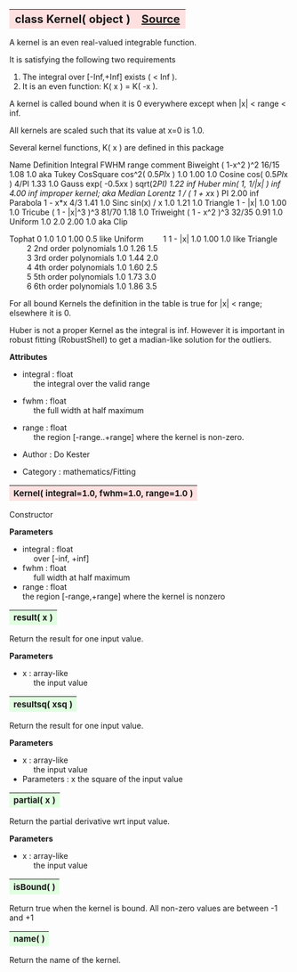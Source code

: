 ---
---
<br><br>

<a name="Kernel"></a>
<table><thead style="background-color:#FFE0E0; width:100%; font-size:20px"><tr><th style="text-align:left">
<strong>class Kernel(</strong> object )</th><th style="text-align:right"><a href=https://github.com/dokester/BayesicFitting/blob/master/BayesicFitting/source/kernels/Kernel.py target=_blank>Source</a></th></tr></thead></table>
<p>

A kernel is an even real-valued integrable function.

It is satisfying the following two requirements

1. The integral over [-Inf,+Inf] exists ( < Inf ).
2. It is an even function: K( x ) = K( -x ).

A kernel is called bound when it is 0 everywhere
except when |x| < range < inf.

All kernels are scaled such that its value at x=0 is 1.0.


Several kernel functions, K( x ) are defined in this package

Name        Definition          Integral    FWHM    range   comment
Biweight    ( 1-x^2 )^2            16/15    1.08      1.0   aka Tukey
CosSquare   cos^2( 0.5*PI*x )        1.0    1.00      1.0
Cosine      cos( 0.5*PI*x )         4/PI    1.33      1.0
Gauss       exp( -0.5*x*x )   sqrt(2*PI)    1.22      inf
Huber       min( 1, 1/|x| )          inf    4.00      inf   improper kernel; aka Median
Lorentz     1 / ( 1 + x*x )           PI    2.00      inf
Parabola    1 - x*x                  4/3    1.41      1.0
Sinc        sin(x) / x               1.0    1.21      1.0
Triangle    1 - |x|                  1.0    1.00      1.0
Tricube     ( 1 - |x|^3 )^3        81/70    1.18      1.0
Triweight   ( 1 - x^2 )^3          32/35    0.91      1.0
Uniform     1.0                      2.0    2.00      1.0   aka Clip

Tophat 0    1.0                      1.0    1.00      0.5   like Uniform
&nbsp;&nbsp;&nbsp;&nbsp;&nbsp;&nbsp;&nbsp; 1    1 - |x|                  1.0    1.00      1.0   like Triangle<br>
&nbsp;&nbsp;&nbsp;&nbsp;&nbsp;&nbsp;&nbsp; 2    2nd order polynomials    1.0    1.26      1.5<br>
&nbsp;&nbsp;&nbsp;&nbsp;&nbsp;&nbsp;&nbsp; 3    3rd order polynomials    1.0    1.44      2.0<br>
&nbsp;&nbsp;&nbsp;&nbsp;&nbsp;&nbsp;&nbsp; 4    4th order polynomials    1.0    1.60      2.5<br>
&nbsp;&nbsp;&nbsp;&nbsp;&nbsp;&nbsp;&nbsp; 5    5th order polynomials    1.0    1.73      3.0<br>
&nbsp;&nbsp;&nbsp;&nbsp;&nbsp;&nbsp;&nbsp; 6    6th order polynomials    1.0    1.86      3.5<br>

For all bound Kernels the definition in the table is true for |x| < range;
elsewhere it is 0.

Huber is not a proper Kernel as the integral is inf. However it is important
in robust fitting (RobustShell) to get a madian-like solution for the outliers.

<b>Attributes</b>

* integral  :  float<br>
&nbsp;&nbsp;&nbsp;&nbsp; the integral over the valid range<br>
* fwhm  :  float<br>
&nbsp;&nbsp;&nbsp;&nbsp; the full width at half maximum<br>
* range  :  float<br>
&nbsp;&nbsp;&nbsp;&nbsp; the region [-range..+range] where the kernel is non-zero.<br>

* Author :       Do Kester<br>

* Category :     mathematics/Fitting<br>


<a name="Kernel"></a>
<table><thead style="background-color:#FFE0E0; width:100%; font-size:15px"><tr><th style="text-align:left">
<strong>Kernel(</strong> integral=1.0, fwhm=1.0, range=1.0 ) 
</th></tr></thead></table>
<p>

Constructor

<b>Parameters</b>

* integral  :  float<br>
&nbsp;&nbsp;&nbsp;&nbsp; over [-inf, +inf]<br>
* fwhm  :  float<br>
&nbsp;&nbsp;&nbsp;&nbsp; full width at half maximum<br>
* range  :  float<br>
    the region [-range,+range] where the kernel is nonzero

<a name="result"></a>
<table><thead style="background-color:#E0FFE0; width:100%; font-size:15px"><tr><th style="text-align:left">
<strong>result(</strong> x )
</th></tr></thead></table>
<p>

Return the result for one input value.

<b>Parameters</b>

* x  :  array-like<br>
&nbsp;&nbsp;&nbsp;&nbsp; the input value<br>


<a name="resultsq"></a>
<table><thead style="background-color:#E0FFE0; width:100%; font-size:15px"><tr><th style="text-align:left">
<strong>resultsq(</strong> xsq )
</th></tr></thead></table>
<p>

Return the result for one input value.

<b>Parameters</b>

* x  :  array-like<br>
&nbsp;&nbsp;&nbsp;&nbsp; the input value<br>
* Parameters :  x the square of the input value<br>


<a name="partial"></a>
<table><thead style="background-color:#E0FFE0; width:100%; font-size:15px"><tr><th style="text-align:left">
<strong>partial(</strong> x )
</th></tr></thead></table>
<p>

Return the partial derivative wrt input value.

<b>Parameters</b>

* x  :  array-like<br>
&nbsp;&nbsp;&nbsp;&nbsp; the input value<br>


<a name="isBound"></a>
<table><thead style="background-color:#E0FFE0; width:100%; font-size:15px"><tr><th style="text-align:left">
<strong>isBound(</strong> )
</th></tr></thead></table>
<p>

Return true when the kernel is bound.
All non-zero values are between -1 and +1


<a name="name"></a>
<table><thead style="background-color:#E0FFE0; width:100%; font-size:15px"><tr><th style="text-align:left">
<strong>name(</strong> )
</th></tr></thead></table>
<p>

Return the name of the kernel.

